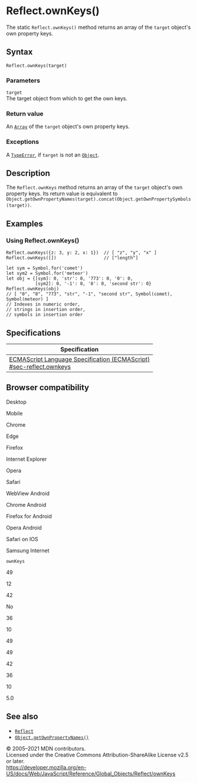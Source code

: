 Reflect.ownKeys()
=================

The static `Reflect.ownKeys()` method returns an array of the `target` object's own property keys.

Syntax
------

    Reflect.ownKeys(target)

### Parameters

`target`  
The target object from which to get the own keys.

### Return value

An [`Array`](../array) of the `target` object's own property keys.

### Exceptions

A [`TypeError`](../typeerror), if `target` is not an [`Object`](../object).

Description
-----------

The `Reflect.ownKeys` method returns an array of the `target` object's own property keys. Its return value is equivalent to `Object.getOwnPropertyNames(target).concat(Object.getOwnPropertySymbols(target))`.

Examples
--------

### Using Reflect.ownKeys()

    Reflect.ownKeys({z: 3, y: 2, x: 1})  // [ "z", "y", "x" ]
    Reflect.ownKeys([])                  // ["length"]

    let sym = Symbol.for('comet')
    let sym2 = Symbol.for('meteor')
    let obj = {[sym]: 0, 'str': 0, '773': 0, '0': 0,
               [sym2]: 0, '-1': 0, '8': 0, 'second str': 0}
    Reflect.ownKeys(obj)
    // [ "0", "8", "773", "str", "-1", "second str", Symbol(comet), Symbol(meteor) ]
    // Indexes in numeric order,
    // strings in insertion order,
    // symbols in insertion order

Specifications
--------------

<table><thead><tr class="header"><th>Specification</th></tr></thead><tbody><tr class="odd"><td><a href="https://tc39.es/ecma262/#sec-reflect.ownkeys">ECMAScript Language Specification (ECMAScript)<br />
<span class="small">#sec-reflect.ownkeys</span></a></td></tr></tbody></table>

Browser compatibility
---------------------

Desktop

Mobile

Chrome

Edge

Firefox

Internet Explorer

Opera

Safari

WebView Android

Chrome Android

Firefox for Android

Opera Android

Safari on IOS

Samsung Internet

`ownKeys`

49

12

42

No

36

10

49

49

42

36

10

5.0

See also
--------

-   [`Reflect`](../reflect)
-   [`Object.getOwnPropertyNames()`](../object/getownpropertynames)

© 2005–2021 MDN contributors.  
Licensed under the Creative Commons Attribution-ShareAlike License v2.5 or later.  
<a href="https://developer.mozilla.org/en-US/docs/Web/JavaScript/Reference/Global_Objects/Reflect/ownKeys" class="_attribution-link">https://developer.mozilla.org/en-US/docs/Web/JavaScript/Reference/Global_Objects/Reflect/ownKeys</a>
